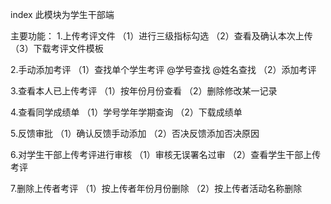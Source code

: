 index
此模块为学生干部端


主要功能：
1.上传考评文件
   （1）进行三级指标勾选
   （2）查看及确认本次上传
   （3）下载考评文件模板

2.手动添加考评
   （1）查找单个学生考评
        @学号查找
        @姓名查找
   （2）添加考评

3.查看本人已上传考评
   （1）按年份月份查看
   （2）删除修改某一记录

4.查看同学成绩单
   （1）学号学年学期查询
   （2）下载成绩单

5.反馈审批
   （1）确认反馈手动添加
   （2）否决反馈添加否决原因

6.对学生干部上传考评进行审核
   （1）审核无误署名过审
   （2）查看学生干部上传考评

7.删除上传者考评
   （1）按上传者年份月份删除
   （2）按上传者活动名称删除
